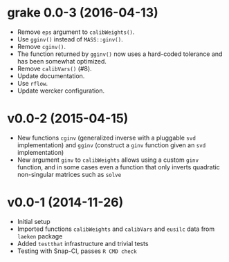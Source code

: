# grake 0.0-3 (2016-04-13)

- Remove `eps` argument to `calibWeights()`.
- Use `gginv()` instead of `MASS::ginv()`.
- Remove `cginv()`.
- The function returned by `gginv()` now uses a hard-coded tolerance and has been somewhat optimized.
- Remove `calibVars()` (#8).
- Update documentation.
- Use `rflow`.
- Update wercker configuration.


v0.0-2 (2015-04-15)
===

- New functions `cginv` (generalized inverse with a pluggable `svd` implementation)
  and `gginv` (construct a `ginv` function given an `svd` implementation)
- New argument `ginv` to `calibWeights` allows using a custom `ginv` function,
  and in some cases even a function that only inverts quadratic non-singular matrices
  such as `solve`

v0.0-1 (2014-11-26)
===

- Initial setup
- Imported functions `calibWeights` and `calibVars` and `eusilc` data from
  `laeken` package
- Added `testthat` infrastructure and trivial tests
- Testing with Snap-CI, passes `R CMD check`
